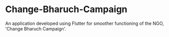 # Change-Bharuch-Campaign
An application developed using Flutter for smoother functioning of the NGO, 'Change Bharuch Campaign'.
